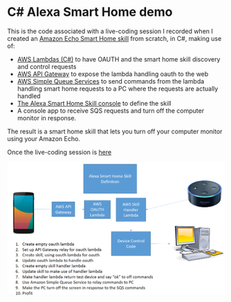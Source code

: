 # C# Alexa Smart Home demo
This is the code associated with a live-coding session I recorded when I created an [Amazon Echo Smart Home skill](https://developer.amazon.com/public/solutions/alexa/alexa-skills-kit/overviews/understanding-the-smart-home-skill-api) from scratch, in C#, making use of:
* [AWS Lambdas (C#)](http://docs.aws.amazon.com/lambda/latest/dg/dotnet-programming-model-handler-types.html) to have OAUTH and the smart home skill discovery and control requests
* [AWS API Gateway](https://aws.amazon.com/api-gateway/) to expose the lambda handling oauth to the web
* [AWS Simple Queue Services](https://aws.amazon.com/sqs/) to send commands from the lambda handling smart home requests to a PC where the requests are actually handled
* [The Alexa Smart Home Skill console](https://developer.amazon.com/edw/home.html#/skills) to define the skill
* A console app to receive SQS requests and turn off the computer monitor in response.

The result is a smart home skill that lets you turn off your computer monitor using your Amazon Echo.

Once the live-coding session is [here](https://youtu.be/ajzGjIXPg54)

<img src="images/overview.png">
